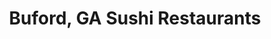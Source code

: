 ---
layout: city
title: Buford, GA Sushi Restaurants
permalink: /georgia/buford/
stateAbbr: GA
stateName: Georgia
cityName: Buford

---